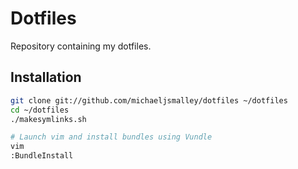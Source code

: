 Dotfiles
========

Repository containing my dotfiles. 

Installation
------------

``` bash
git clone git://github.com/michaeljsmalley/dotfiles ~/dotfiles
cd ~/dotfiles
./makesymlinks.sh

# Launch vim and install bundles using Vundle
vim
:BundleInstall
```
